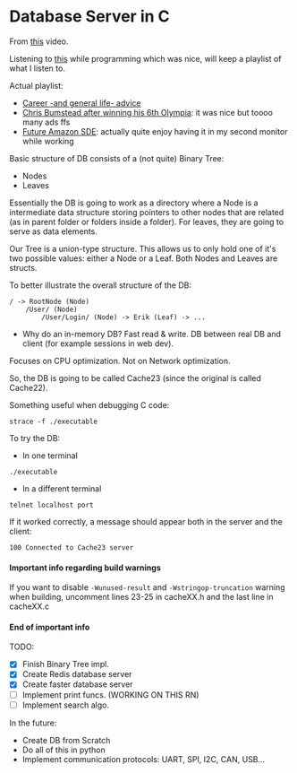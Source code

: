 # Database Server in C

From [this](https://youtu.be/qBvz5BqUOH8?si=NuJ3WMcAsbLsaGWe) video.

Listening to [this](https://youtu.be/2EYUKW2o-5Q?si=7261jkQT0j76CoPi) while programming which was nice, will keep a playlist of what I listen to.

Actual playlist:
* [Career -and general life- advice](https://youtu.be/2EYUKW2o-5Q?si=7261jkQT0j76CoPi) 
* [Chris Bumstead after winning his 6th Olympia](https://youtu.be/DHWEqlG7DI0?si=YHM-ByLMTCyvmGy8): it was nice but toooo many ads ffs
* [Future Amazon SDE](https://www.youtube.com/@davidsha): actually quite enjoy having it in my second monitor while working

Basic structure of DB consists of a (not quite) Binary Tree:
* Nodes
* Leaves

Essentially the DB is going to work as a directory where a Node is a intermediate data structure storing pointers to other nodes that are related (as in parent folder or folders inside a folder). For leaves, they are going to serve as data elements.

Our Tree is a union-type structure. This allows us to only hold one of it's two possible values: either a Node or a Leaf. Both Nodes and Leaves are structs. 

To better illustrate the overall structure of the DB:

```
/ -> RootNode (Node)
    /User/ (Node)
        /User/Login/ (Node) -> Erik (Leaf) -> ...
```      

- Why do an in-memory DB?
Fast read & write.
DB between real DB and client (for example sessions in web dev).

Focuses on CPU optimization. Not on Network optimization.

So, the DB is going to be called Cache23 (since the original is called Cache22).

Something useful when debugging C code:
```
strace -f ./executable
```

To try the DB:

- In one terminal
```
./executable
```

- In a different terminal
```
telnet localhost port
```

If it worked correctly, a message should appear both in the server and the client:

```
100 Connected to Cache23 server
```
#### Important info regarding build warnings

If you want to disable `-Wunused-result` and `-Wstringop-truncation` warning when building, uncomment lines 23-25 in cacheXX.h and the last line in cacheXX.c

#### End of important info

TODO:
- [x] Finish Binary Tree impl.
- [x] Create Redis database server 
- [x] Create faster database server 
- [ ] Implement print funcs. (WORKING ON THIS RN)
- [ ] Implement search algo.

In the future:
- Create DB from Scratch
- Do all of this in python
- Implement communication protocols: UART, SPI, I2C, CAN, USB...
